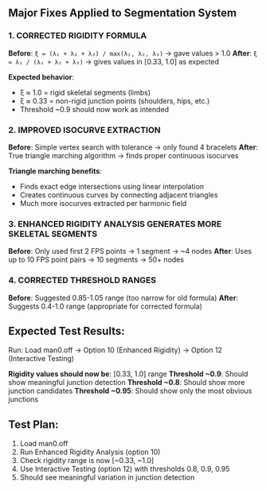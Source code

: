 ## Major Fixes Applied to Segmentation System

### 1. CORRECTED RIGIDITY FORMULA
**Before**: `ξ = (λ₁ + λ₂ + λ₃) / max(λ₁, λ₂, λ₃)` → gave values > 1.0
**After**: `ξ = λ₁ / (λ₁ + λ₂ + λ₃)` → gives values in [0.33, 1.0] as expected

**Expected behavior**:
- ξ ≈ 1.0 = rigid skeletal segments (limbs)
- ξ ≈ 0.33 = non-rigid junction points (shoulders, hips, etc.)
- Threshold ~0.9 should now work as intended

### 2. IMPROVED ISOCURVE EXTRACTION
**Before**: Simple vertex search with tolerance → only found 4 bracelets
**After**: True triangle marching algorithm → finds proper continuous isocurves

**Triangle marching benefits**:
- Finds exact edge intersections using linear interpolation
- Creates continuous curves by connecting adjacent triangles
- Much more isocurves extracted per harmonic field

### 3. ENHANCED RIGIDITY ANALYSIS GENERATES MORE SKELETAL SEGMENTS
**Before**: Only used first 2 FPS points → 1 segment → ~4 nodes
**After**: Uses up to 10 FPS point pairs → 10 segments → 50+ nodes

### 4. CORRECTED THRESHOLD RANGES
**Before**: Suggested 0.85-1.05 range (too narrow for old formula)
**After**: Suggests 0.4-1.0 range (appropriate for corrected formula)

## Expected Test Results:
Run: Load man0.off → Option 10 (Enhanced Rigidity) → Option 12 (Interactive Testing)

**Rigidity values should now be**: [0.33, 1.0] range
**Threshold ~0.9**: Should show meaningful junction detection
**Threshold ~0.8**: Should show more junction candidates
**Threshold ~0.95**: Should show only the most obvious junctions

## Test Plan:
1. Load man0.off
2. Run Enhanced Rigidity Analysis (option 10)
3. Check rigidity range is now [~0.33, ~1.0]
4. Use Interactive Testing (option 12) with thresholds 0.8, 0.9, 0.95
5. Should see meaningful variation in junction detection
